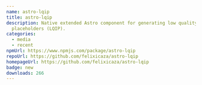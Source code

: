 ```yaml
---
name: astro-lqip
title: astro-lqip
description: Native extended Astro component for generating low quality image
  placeholders (LQIP).
categories:
  - media
  - recent
npmUrl: https://www.npmjs.com/package/astro-lqip
repoUrl: https://github.com/felixicaza/astro-lqip
homepageUrl: https://github.com/felixicaza/astro-lqip
badge: new
downloads: 266
---
```

